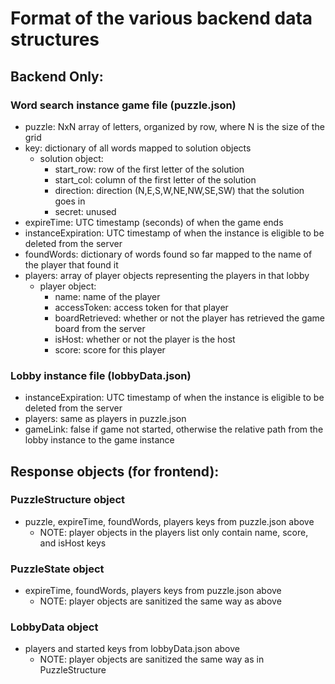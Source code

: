 # Format of the various backend data structures

## Backend Only:
### Word search instance game file (puzzle.json)
- puzzle: NxN array of letters, organized by row, where N is the size of the grid
- key: dictionary of all words mapped to solution objects
    - solution object: 
        - start_row: row of the first letter of the solution
        - start_col: column of the first letter of the solution
        - direction: direction (N,E,S,W,NE,NW,SE,SW) that the solution goes in
        - secret: unused
- expireTime: UTC timestamp (seconds) of when the game ends
- instanceExpiration: UTC timestamp of when the instance is eligible to be deleted from the server
- foundWords: dictionary of words found so far mapped to the name of the player that found it
- players: array of player objects representing the players in that lobby
    - player object:
        - name: name of the player
        - accessToken: access token for that player
        - boardRetrieved: whether or not the player has retrieved the game board from the server
        - isHost: whether or not the player is the host
        - score: score for this player
### Lobby instance file (lobbyData.json)
- instanceExpiration: UTC timestamp of when the instance is eligible to be deleted from the server
- players: same as players in puzzle.json
- gameLink: false if game not started, otherwise the relative path from the lobby instance to the game instance

## Response objects (for frontend):
### PuzzleStructure object
- puzzle, expireTime, foundWords, players keys from puzzle.json above
    - NOTE: player objects in the players list only contain name, score, and isHost keys
### PuzzleState object
- expireTime, foundWords, players keys from puzzle.json above
    - NOTE: player objects are sanitized the same way as above

### LobbyData object
- players and started keys from lobbyData.json above
    - NOTE: player objects are sanitized the same way as in PuzzleStructure